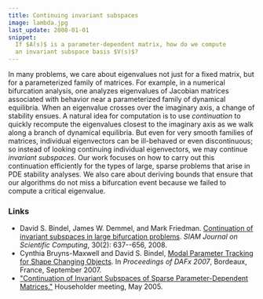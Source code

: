 ```yaml
---
title: Continuing invariant subspaces
image: lambda.jpg
last_update: 2008-01-01
snippet:
  If $A(s)$ is a parameter-dependent matrix, how do we compute
  an invariant subspace basis $V(s)$?
---
```


In many problems, we care about eigenvalues not just for a fixed
matrix, but for a parameterized family of matrices.  For example, in a
numerical bifurcation analysis, one analyzes eigenvalues of Jacobian
matrices associated with behavior near a parameterized family of
dynamical equilibria.  When an eigenvalue crosses over the imaginary
axis, a change of stability ensues.  A natural idea for computation is
to use _continuation_ to quickly recompute the eigenvalues closest to
the imaginary axis as we walk along a branch of dynamical equilibria.
But even for very smooth families of matrices, individual eigenvectors
can be ill-behaved or even discontinuous; so instead of looking
continuing individual eigenvectors, we may continue _invariant
subspaces_.  Our work focuses on how to carry out this continuation
efficiently for the types of large, sparse problems that arise in PDE
stability analyses.  We also care about deriving bounds that
ensure that our algorithms do not miss a bifurcation event because we
failed to compute a critical eigenvalue.

### Links

*  David S. Bindel, James W. Demmel, and Mark Friedman.
   [Continuation of invariant subspaces in large bifurcation problems][1].
   _SIAM Journal on Scientific Computing_, 30(2): 637--656, 2008.
*  Cynthia Bruyns-Maxwell and David S. Bindel,
   [Modal Parameter Tracking for Shape Changing Objects][c1].
   In _Proceedings of DAFx 2007_, Bordeaux, France, September 2007.
*  ["Continuation of Invariant Subspaces of Sparse Parameter-Dependent
   Matrices."](/present/house-may05.pdf)  Householder meeting, May 2005.

  [1]: http://dx.doi.org/10.1137/060654219
  [c1]: http://cnmat.berkeley.edu/publication/modal_parameter_tracking_shape_changing_geometric_objects
